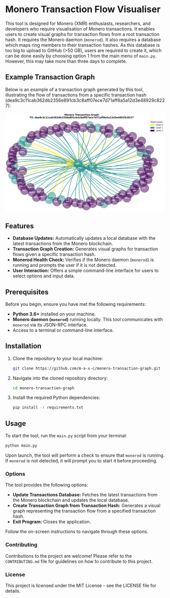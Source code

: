 # Monero Transaction Flow Visualiser

This tool is designed for Monero (XMR) enthusiasts, researchers, and developers who require visualisation of Monero transactions. It enables users to  create visual graphs for transaction flows from a root transaction hash. It requires the Monero daemon (`monerod`). It also requires a database which maps ring members to their transaction hashes. As this database is too big to upload to GitHub (>50 GB), users are required to create it, which can be done easily by choosing option 1 from the main menu of `main.py`. However, this may take more than three days to complete.

## Example Transaction Graph

Below is an example of a transaction graph generated by this tool, illustrating the flow of transactions from a specific transaction hash (dea9c3c11cab362db2356e891cb3c8aff07ece7d71aff8a5a12d3e48929c8227):

![Example Transaction Graph](examples/tx_graph_example.png)


## Features

- **Database Updates:** Automatically updates a local database with the latest transactions from the Monero blockchain.
- **Transaction Graph Creation:** Generates visual graphs for transaction flows given a specific transaction hash.
- **Monerod Health Check:** Verifies if the Monero daemon (`monerod`) is running and prompts the user if it is not detected.
- **User Interaction:** Offers a simple command-line interface for users to select options and input data.

## Prerequisites

Before you begin, ensure you have met the following requirements:

- **Python 3.6+** installed on your machine.
- **Monero daemon (`monerod`)** running locally. This tool communicates with `monerod` via its JSON-RPC interface.
- Access to a terminal or command-line interface.

## Installation

1. Clone the repository to your local machine:
    ```bash
    git clone https://github.com/m-a-x-c/monero-transaction-graph.git
    ```

2. Navigate into the cloned repository directory:
    ```bash
    cd monero-transaction-graph
    ```

3. Install the required Python dependencies:
    ```bash
    pip install -r requirements.txt
    ```

## Usage

To start the tool, run the `main.py` script from your terminal:

```bash
python main.py
```

Upon launch, the tool will perform a check to ensure that `monerod` is running. If `monerod` is not detected, it will prompt you to start it before proceeding.

### Options

The tool provides the following options:

- **Update Transactions Database:** Fetches the latest transactions from the Monero blockchain and updates the local database.
- **Create Transaction Graph from Transaction Hash:** Generates a visual graph representing the transaction flow from a specified transaction hash.
- **Exit Program:** Closes the application.

Follow the on-screen instructions to navigate through these options.

### Contributing

Contributions to the project are welcome! Please refer to the `CONTRIBUTING.md` file for guidelines on how to contribute to this project.

### License

This project is licensed under the MIT License - see the LICENSE file for details.
